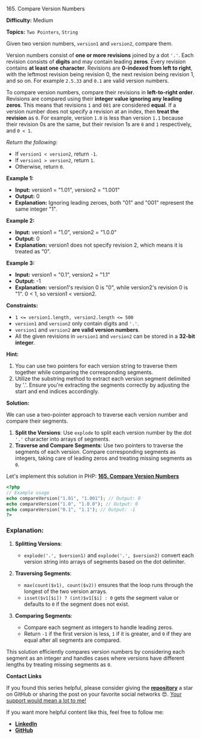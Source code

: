 165\. Compare Version Numbers

**Difficulty:** Medium

**Topics:** `Two Pointers`, `String`

Given two version numbers, `version1` and `version2`, compare them.

Version numbers consist of **one or more revisions** joined by a dot `'.'`. Each revision consists of **digits** and may contain leading **zeros**. Every revision contains **at least one character**. Revisions are **0-indexed from left to right**, with the leftmost revision being revision 0, the next revision being revision 1, and so on. For example `2.5.33` and `0.1` are valid version numbers.

To compare version numbers, compare their revisions in **left-to-right order**. Revisions are compared using their **integer value ignoring any leading zeros**. This means that revisions `1` and `001` are considered **equal**. If a version number does not specify a revision at an index, then **treat the revision** as `0`. For example, version `1.0` is less than version `1.1` because their revision 0s are the same, but their revision 1s are `0` and `1` respectively, and `0 < 1`.

_Return the following:_

- If `version1 < version2`, return `-1`.
- If `version1 > version2`, return `1`.
- Otherwise, return `0`.


**Example 1:**

- **Input:** version1 = "1.01", version2 = "1.001"
- **Output:** 0
- **Explanation:** Ignoring leading zeroes, both "01" and "001" represent the same integer "1". 

**Example 2:**

- **Input:** version1 = "1.0", version2 = "1.0.0"
- **Output:** 0
- **Explanation:** version1 does not specify revision 2, which means it is treated as "0".

**Example 3:**

- **Input:** version1 = "0.1", version2 = "1.1"
- **Output:** -1
- **Explanation:** version1's revision 0 is "0", while version2's revision 0 is "1". 0 < 1, so version1 < version2.

**Constraints:**

- <code>1 <= version1.length, version2.length <= 500</code>
- `version1` and `version2` only contain digits and `'.'`.
- `version1` and `version2` **are valid version numbers**.
- All the given revisions in `version1` and `version2` can be stored in a **32-bit integer**.

**Hint:**
1. You can use two pointers for each version string to traverse them together while comparing the corresponding segments.
2. Utilize the substring method to extract each version segment delimited by '.'. Ensure you're extracting the segments correctly by adjusting the start and end indices accordingly.


**Solution:**


We can use a two-pointer approach to traverse each version number and compare their segments.

1. **Split the Versions**: Use `explode` to split each version number by the dot `'.'` character into arrays of segments.
2. **Traverse and Compare Segments**: Use two pointers to traverse the segments of each version. Compare corresponding segments as integers, taking care of leading zeros and treating missing segments as `0`.

Let's implement this solution in PHP: **[165. Compare Version Numbers](https://github.com/mah-shamim/leet-code-in-php/tree/main/algorithms/000165-compare-version-numbers/solution.php)**

```php
<?php
// Example usage
echo compareVersion("1.01", "1.001"); // Output: 0
echo compareVersion("1.0", "1.0.0"); // Output: 0
echo compareVersion("0.1", "1.1"); // Output: -1
?>
```

### Explanation:

1. **Splitting Versions**:
    - `explode('.', $version1)` and `explode('.', $version2)` convert each version string into arrays of segments based on the dot delimiter.

2. **Traversing Segments**:
    - `max(count($v1), count($v2))` ensures that the loop runs through the longest of the two version arrays.
    - `isset($v1[$i]) ? (int)$v1[$i] : 0` gets the segment value or defaults to `0` if the segment does not exist.

3. **Comparing Segments**:
    - Compare each segment as integers to handle leading zeros.
    - Return `-1` if the first version is less, `1` if it is greater, and `0` if they are equal after all segments are compared.

This solution efficiently compares version numbers by considering each segment as an integer and handles cases where versions have different lengths by treating missing segments as `0`.

**Contact Links**

If you found this series helpful, please consider giving the **[repository](https://github.com/mah-shamim/leet-code-in-php)** a star on GitHub or sharing the post on your favorite social networks 😍. [Your support would mean a lot to me!](https://jackaltimer.com/hzk8jsphf8?key=5ba736283dafd7f94a84865e3cc3d775)

If you want more helpful content like this, feel free to follow me:

- **[LinkedIn](https://www.linkedin.com/in/arifulhaque/)**
- **[GitHub](https://github.com/mah-shamim)**